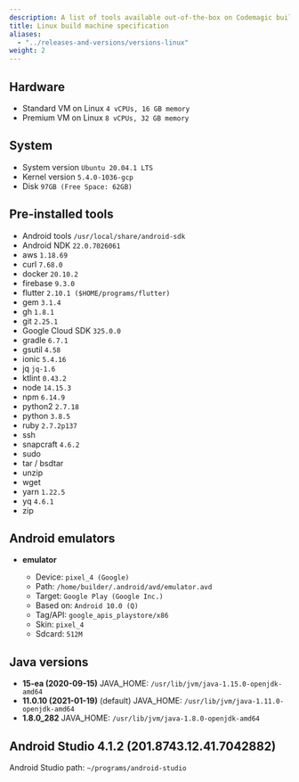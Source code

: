 ```yaml
---
description: A list of tools available out-of-the-box on Codemagic build machines.
title: Linux build machine specification
aliases:
  - "../releases-and-versions/versions-linux"
weight: 2
---
```


## Hardware

- Standard VM on Linux `4 vCPUs, 16 GB memory`
- Premium VM on Linux `8 vCPUs, 32 GB memory`

## System

- System version `Ubuntu 20.04.1 LTS`
- Kernel version `5.4.0-1036-gcp`
- Disk `97GB (Free Space: 62GB)`

## Pre-installed tools

- Android tools `/usr/local/share/android-sdk`
- Android NDK `22.0.7026061`
- aws `1.18.69`
- curl `7.68.0`
- docker `20.10.2`
- firebase `9.3.0`
- flutter `2.10.1 ($HOME/programs/flutter)`
- gem `3.1.4`
- gh `1.8.1`
- git `2.25.1`
- Google Cloud SDK `325.0.0`
- gradle `6.7.1`
- gsutil `4.58`
- ionic `5.4.16`
- jq `jq-1.6`
- ktlint `0.43.2`
- node `14.15.3`
- npm `6.14.9`
- python2 `2.7.18`
- python `3.8.5`
- ruby `2.7.2p137`
- ssh
- snapcraft `4.6.2`
- sudo
- tar / bsdtar
- unzip
- wget
- yarn `1.22.5`
- yq `4.6.1`
- zip

## Android emulators

- **emulator**

  - Device: `pixel_4 (Google)`
  - Path: `/home/builder/.android/avd/emulator.avd`
  - Target: `Google Play (Google Inc.)`
  - Based on: `Android 10.0 (Q)`
  - Tag/API: `google_apis_playstore/x86`
  - Skin: `pixel_4`
  - Sdcard: `512M`

## Java versions

- **15-ea (2020-09-15)** JAVA_HOME: `/usr/lib/jvm/java-1.15.0-openjdk-amd64`
- **11.0.10 (2021-01-19)** (default) JAVA_HOME: `/usr/lib/jvm/java-1.11.0-openjdk-amd64`
- **1.8.0_282** JAVA_HOME: `/usr/lib/jvm/java-1.8.0-openjdk-amd64`

## Android Studio 4.1.2 (201.8743.12.41.7042882)

Android Studio path: `~/programs/android-studio`
